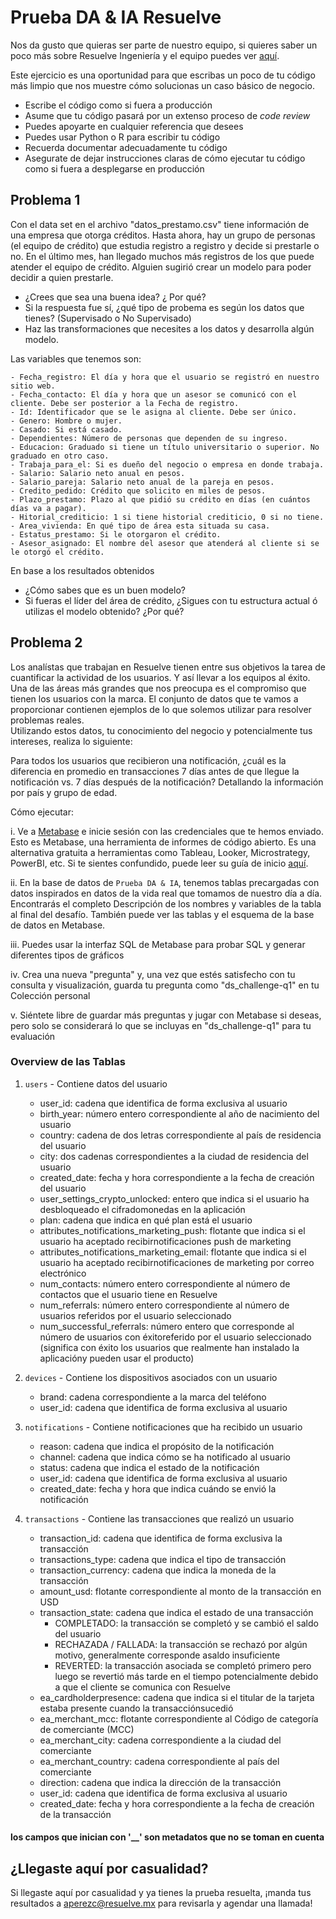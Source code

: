 # Prueba DA & IA Resuelve

Nos da gusto que quieras ser parte de nuestro equipo, si quieres saber un poco más sobre Resuelve Ingeniería y el equipo puedes ver [aquí](https://github.com/resuelve/nuestro-equipo).

Este ejercicio es una oportunidad para que escribas un poco de tu código más limpio que nos muestre cómo solucionas un caso básico de negocio.

* Escribe el código como si fuera a producción
* Asume que tu código pasará por un extenso proceso de _code review_
* Puedes apoyarte en cualquier referencia que desees 
* Puedes usar Python o R para escribir tu código
* Recuerda documentar adecuadamente tu código
* Asegurate de dejar instrucciones claras de cómo ejecutar tu código como si fuera a desplegarse en producción

## Problema 1

Con el data set en el archivo "datos_prestamo.csv" tiene información de una empresa que otorga créditos. 
Hasta ahora, hay un grupo de personas (el equipo de crédito) que estudia registro a registro y decide si prestarle o no. 
En el último mes, han llegado muchos más registros de los que puede atender el equipo de crédito. 
Alguien sugirió crear un modelo para poder decidir a quien prestarle.

* ¿Crees que sea una buena idea? ¿ Por qué?
* Si la respuesta fue sí, ¿qué tipo de probema es según los datos que tienes? (Supervisado o No Supervisado)
* Haz las transformaciones que necesites a los datos y desarrolla algún modelo.

Las variables que tenemos son:

    - Fecha_registro: El día y hora que el usuario se registró en nuestro sitio web.
    - Fecha_contacto: El día y hora que un asesor se comunicó con el cliente. Debe ser posterior a la Fecha de registro.
    - Id: Identificador que se le asigna al cliente. Debe ser único.
    - Genero: Hombre o mujer.
    - Casado: Si está casado.
    - Dependientes: Número de personas que dependen de su ingreso.
    - Educacion: Graduado si tiene un título universitario o superior. No graduado en otro caso.
    - Trabaja_para_el: Si es dueño del negocio o empresa en donde trabaja.
    - Salario: Salario neto anual en pesos.
    - Salario_pareja: Salario neto anual de la pareja en pesos.
    - Credito_pedido: Crédito que solicito en miles de pesos.
    - Plazo_prestamo: Plazo al que pidió su crédito en días (en cuántos días va a pagar).
    - Hitorial_crediticio: 1 si tiene historial crediticio, 0 si no tiene.
    - Area_vivienda: En qué tipo de área esta situada su casa.
    - Estatus_prestamo: Si le otorgaron el crédito.
    - Asesor_asignado: El nombre del asesor que atenderá al cliente si se le otorgó el crédito.

En base a los resultados obtenidos
* ¿Cómo sabes que es un buen modelo?
* Si fueras el líder del área de crédito, ¿Sigues con tu estructura actual ó utilizas el modelo obtenido? ¿Por qué?

## Problema 2

Los analístas que trabajan en Resuelve tienen entre sus objetivos la tarea de cuantificar la actividad de los usuarios. Y así llevar a los equipos al éxito. Una de las áreas más grandes que nos preocupa es el compromiso que tienen los usuarios con la marca. 
El conjunto de datos que te vamos a proporcionar contienen ejemplos de lo que solemos utilizar para resolver problemas reales.  
Utilizando estos datos, tu conocimiento del negocio y potencialmente tus intereses, realiza lo siguiente:

Para todos los usuarios que recibieron una notificación, ¿cuál es la diferencia en promedio en transacciones 7 días antes de que llegue la notificación vs. 7 días después de la notificación? Detallando la información por país y grupo de edad.

Cómo ejecutar:

i. Ve a [Metabase](http://metabase.resuelve.io/) e inicie sesión con las credenciales que te hemos enviado.
Esto es Metabase, una herramienta de informes de código abierto. Es una alternativa gratuita a herramientas como Tableau, Looker, Microstrategy, PowerBI, etc. Si te sientes confundido, puede leer su guía de inicio [aquí](https://metabase.com/docs/latest/getting-started.html).

ii. En la base de datos de `Prueba DA & IA`, tenemos tablas precargadas con datos inspirados en datos de la vida real que tomamos de nuestro día a día. Encontrarás el completo Descripción de los nombres y variables de la tabla al final del desafío. También puede ver las tablas y el esquema de la base de datos en Metabase.

iii. Puedes usar la interfaz SQL de Metabase para probar SQL y generar diferentes tipos de gráficos

iv. Crea una nueva "pregunta" y, una vez que estés satisfecho con tu consulta y visualización, guarda tu pregunta como "ds_challenge-q1" en tu Colección personal

v. Siéntete libre de guardar más preguntas y jugar con Metabase si deseas, pero solo se considerará lo que se incluyas en "ds_challenge-q1" para tu evaluación

### Overview de las Tablas 

1. `users` - Contiene datos del usuario

    - user_id: cadena que identifica de forma exclusiva al usuario
    - birth_year: número entero correspondiente al año de nacimiento del usuario
    - country: cadena de dos letras correspondiente al país de residencia del usuario
    - city: dos cadenas correspondientes a la ciudad de residencia del usuario
    - created_date: fecha y hora correspondiente a la fecha de creación del usuario
    - user_settings_crypto_unlocked: entero que indica si el usuario ha desbloqueado el cifradomonedas en la aplicación
    - plan: cadena que indica en qué plan está el usuario
    - attributes_notifications_marketing_push: flotante que indica si el usuario ha aceptado recibirnotificaciones push de marketing
    - attributes_notifications_marketing_email: flotante que indica si el usuario ha aceptado recibirnotificaciones de marketing por correo electrónico
    - num_contacts: número entero correspondiente al número de contactos que el usuario tiene en Resuelve
    - num_referrals: número entero correspondiente al número de usuarios referidos por el usuario seleccionado
    - num_successful_referrals: número entero que corresponde al número de usuarios con éxitoreferido por el usuario seleccionado (significa con éxito los usuarios que realmente han instalado la aplicacióny pueden usar el producto)

2. `devices` - Contiene los dispositivos asociados con un usuario

    - brand: cadena correspondiente a la marca del teléfono
    - user_id: cadena que identifica de forma exclusiva al usuario

3. `notifications` - Contiene notificaciones que ha recibido un usuario

    - reason: cadena que indica el propósito de la notificación
    - channel: cadena que indica cómo se ha notificado al usuario
    - status: cadena que indica el estado de la notificación
    - user_id: cadena que identifica de forma exclusiva al usuario
    - created_date: fecha y hora que indica cuándo se envió la notificación

4. `transactions` - Contiene las transacciones que realizó un usuario

    - transaction_id: cadena que identifica de forma exclusiva la transacción
    - transactions_type: cadena que indica el tipo de transacción
    - transaction_currency: cadena que indica la moneda de la transacción
    - amount_usd: flotante correspondiente al monto de la transacción en USD
    - transaction_state: cadena que indica el estado de una transacción
        - COMPLETADO: la transacción se completó y se cambió el saldo del usuario
        - RECHAZADA / FALLADA: la transacción se rechazó por algún motivo, generalmente corresponde asaldo insuficiente
        - REVERTED: la transacción asociada se completó primero pero luego se revertió más tarde en el tiempo potencialmente debido a que el cliente se comunica con Resuelve
    - ea_cardholderpresence: cadena que indica si el titular de la tarjeta estaba presente cuando la transacciónsucedió
    - ea_merchant_mcc: flotante correspondiente al Código de categoría de comerciante (MCC)
    - ea_merchant_city: cadena correspondiente a la ciudad del comerciante
    - ea_merchant_country: cadena correspondiente al país del comerciante
    - direction: cadena que indica la dirección de la transacción
    - user_id: cadena que identifica de forma exclusiva al usuario
    - created_date: fecha y hora correspondiente a la fecha de creación de la transacción

#### **los campos que inician con '__' son metadatos que no se toman en cuenta**

## ¿Llegaste aquí por casualidad?
Si llegaste aquí por casualidad y ya tienes la prueba resuelta, ¡manda tus resultados a aperezc@resuelve.mx para revisarla y agendar una llamada!


